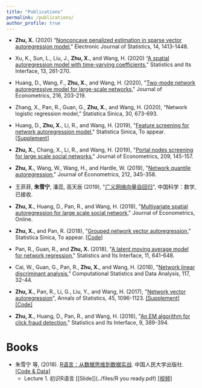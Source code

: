 ```yaml
---
title: "Publications"
permalink: /publications/
author_profile: true
---
```


- **Zhu, X.** (2020) “[Nonconcave penalized estimation in sparse vector autoregression model](https://projecteuclid.org/euclid.ejs/1585728014),” Electronic Journal of Statistics, 14, 1413-1448.

- Xu, K., Sun, L., Liu, J., **Zhu, X.**, and Wang, H. (2020) “[A spatial autoregression model with time-varying coefficients](https://www.intlpress.com/site/pub/pages/journals/items/sii/content/vols/0013/0002/a010/index.php),” Statistics and Its Interface, 13, 261-270.

- Huang, D., Wang, F., **Zhu, X.**, and Wang, H. (2020), "[Two-mode network autoregressive model for large-scale networks](https://www.sciencedirect.com/science/article/pii/S0304407620300191)," Journal of Econometrics, 216, 203-219.

- Zhang, X., Pan, R., Guan, G., **Zhu, X.**, and Wang, H. (2020), “Network logistic regression model,” Statistica Sinica, 30, 673-693.

- Huang, D., **Zhu, X.**, Li, R., and Wang, H. (2019), "[Feature screening for network autoregression model](http://www3.stat.sinica.edu.tw/ss_newpaper/SS-2018-0400_na.pdf)," Statistica Sinica, To appear. [[Supplement](../files/NSIS_supplement.pdf)]

- **Zhu, X.**, Chang, X., Li, R., and Wang, H. (2019), "[Portal nodes screening for large scale social networks](https://www.sciencedirect.com/science/article/abs/pii/S0304407618302689)," Journal of Econometrics, 209, 145-157. 
 
- **Zhu, X.**, Wang, W., Wang, H., and Hardle, W. (2019), "[Network quantile autoregression](https://www.sciencedirect.com/science/article/abs/pii/S0304407619300892)," Journal of Econometrics, 212, 345-358.

- 王菲菲, **朱雪宁**, 潘蕊, 高天辰 (2019), "[广义网络向量自回归](../files/GENAR.pdf)", 中国科学：数学, 已接收.

- **Zhu, X.**, Huang, D., Pan, R., and Wang, H. (2019), "[Multivariate spatial autoregression for large scale social network](https://www.sciencedirect.com/science/article/pii/S030440761930212X)," Journal of Econometrics, Online.

- **Zhu, X.**, and Pan, R. (2018), "[Grouped network vector autoregression](../files/GNAR.pdf)," Statistica Sinica, To appear. [[Code](https://github.com/XueningZhu/GNAR_code)]


- Pan, R., Guan, R., and **Zhu, X.** (2018), "[A latent moving average model for network regression](http://intlpress.com/site/pub/pages/journals/items/sii/content/vols/0011/0004/a008/index.html)," Statistics and Its Interface, 11, 641-648.

- Cai, W., Guan, G., Pan, R., **Zhu, X.**, and Wang, H. (2018), "[Network linear discriminant analysis](https://www.sciencedirect.com/science/article/pii/S016794731730155X)," Computational Statistics and Data Analysis, 117, 32-44.

- **Zhu, X.**, Pan, R., Li, G., Liu, Y., and Wang, H. (2017), "[Network vector autoregression](https://projecteuclid.org/euclid.aos/1497319689)", Annals of Statistics, 45, 1096-1123. [[Supplement]](../files/NAR_supplement.pdf)[[Code]](https://github.com/XueningZhu/NAR)

- **Zhu, X.**, Huang, D., Pan, R., and Wang, H. (2016), "[An EM algorithm for click fraud detection](http://www.intlpress.com/site/pub/pages/journals/items/sii/content/vols/0009/0003/a012/)," Statistics and Its Interface, 9, 389-394.

# Books

- 朱雪宁 等, (2018). [R语言：从数据思维到数据实战](http://www.xiong99.com.cn/create.php). 中国人民大学出版社. [[Code & Data]](http://www.xiong99.com.cn/upload/file/20181101/1541061836764942.rar)
  - Lecture 1. 初识R语言 [[Slide]](../files/R you ready.pdf) [[视频]](eyJ0eXBlIjoxMiwicmVzb3VyY2VfdHlwZSI6NCwicmVzb3VyY2VfaWQiOiJsXzVjMWNhZWQxYjUwYjdfSlQ5enlaTWEiLCJwcm9kdWN0X2lkIjoiIiwiYXBwX2lkIjoiYXBwaXNvOEJqV3A3ODg2IiwiZXh0cmFfZGF0YSI6MH0)
